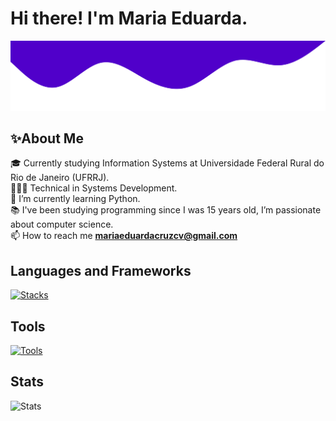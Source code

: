 # Hi there! I'm Maria Eduarda.

<img src="images/wave.svg" alt="SVG de onda">
<br>

## ✨About Me

🎓 Currently studying Information Systems at Universidade Federal Rural do Rio de Janeiro (UFRRJ). <br>
👩🏽‍🎓 Technical in Systems Development.<br>
📌  I’m currently learning Python.  <br>
📚 I've been studying programming since I was 15 years old, I’m passionate about computer science. <br>
📫 How to reach me **mariaeduardacruzcv@gmail.com**

## Languages and Frameworks

[![Stacks](https://skillicons.dev/icons?i=java,spring,js,html,css,python,mysql)](https://skillicons.dev)

## Tools

[![Tools](https://skillicons.dev/icons?i=postman,vscode,eclipse,maven,git)](https://skillicons.dev)

## Stats

![Stats](https://github-readme-stats.vercel.app/api/top-langs/?username=mariamourie&theme=midnight-purple&hide_border=false&include_all_commits=true&count_private=true&layout=compact)
